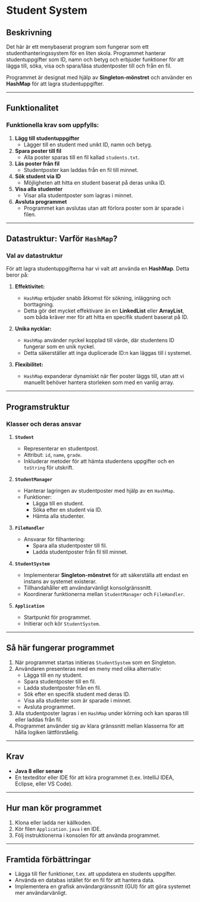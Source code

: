 # Student System

## Beskrivning
Det här är ett menybaserat program som fungerar som ett studenthanteringssystem för en liten skola. Programmet hanterar studentuppgifter som ID, namn och betyg och erbjuder funktioner för att lägga till, söka, visa och spara/läsa studentposter till och från en fil.

Programmet är designat med hjälp av **Singleton-mönstret** och använder en **HashMap** för att lagra studentuppgifter.

---

## Funktionalitet
### Funktionella krav som uppfylls:
1. **Lägg till studentuppgifter**
    - Lägger till en student med unikt ID, namn och betyg.
2. **Spara poster till fil**
    - Alla poster sparas till en fil kallad `students.txt`.
3. **Läs poster från fil**
    - Studentposter kan laddas från en fil till minnet.
4. **Sök student via ID**
    - Möjligheten att hitta en student baserat på deras unika ID.
5. **Visa alla studenter**
    - Visar alla studentposter som lagras i minnet.
6. **Avsluta programmet**
    - Programmet kan avslutas utan att förlora poster som är sparade i filen.

---

## Datastruktur: Varför `HashMap`?

### Val av datastruktur
För att lagra studentuppgifterna har vi valt att använda en **HashMap**. Detta beror på:

1. **Effektivitet:**
    - `HashMap` erbjuder snabb åtkomst för sökning, inläggning och borttagning.
    - Detta gör det mycket effektivare än en **LinkedList** eller **ArrayList**, som båda kräver mer för att hitta en specifik student baserat på ID.

2. **Unika nycklar:**
    - `HashMap` använder nyckel kopplad till värde, där studentens ID fungerar som en unik nyckel.
    - Detta säkerställer att inga duplicerade ID:n kan läggas till i systemet.

3. **Flexibilitet:**
    - `HashMap` expanderar dynamiskt när fler poster läggs till, utan att vi manuellt behöver hantera storleken som med en vanlig array.

---

## Programstruktur

### Klasser och deras ansvar

1. **`Student`**
    - Representerar en studentpost.
    - Attribut: `id`, `name`, `grade`.
    - Inkluderar metoder för att hämta studentens uppgifter och en `toString` för utskrift.

2. **`StudentManager`** 
    - Hanterar lagringen av studentposter med hjälp av en `HashMap`.
    - Funktioner:
        - Lägga till en student.
        - Söka efter en student via ID.
        - Hämta alla studenter.

3. **`FileHandler`**
    - Ansvarar för filhantering:
        - Spara alla studentposter till fil.
        - Ladda studentposter från fil till minnet.

4. **`StudentSystem`**
    - Implementerar **Singleton-mönstret** för att säkerställa att endast en instans av systemet existerar.
    - Tillhandahåller ett användarvänligt konsolgränssnitt.
    - Koordinerar funktionerna mellan `StudentManager` och `FileHandler`.

5. **`Application`**
    - Startpunkt för programmet.
    - Initierar och kör `StudentSystem`.

---

## Så här fungerar programmet

1. När programmet startas initieras `StudentSystem` som en Singleton.
2. Användaren presenteras med en meny med olika alternativ:
    - Lägga till en ny student.
    - Spara studentposter till en fil.
    - Ladda studentposter från en fil.
    - Sök efter en specifik student med deras ID.
    - Visa alla studenter som är sparade i minnet.
    - Avsluta programmet.
3. Alla studentposter lagras i en `HashMap` under körning och kan sparas till eller laddas från fil.
4. Programmet använder sig av klara gränssnitt mellan klasserna för att hålla logiken lättförståelig.

---

## Krav
- **Java 8 eller senare**
- En texteditor eller IDE för att köra programmet (t.ex. IntelliJ IDEA, Eclipse, eller VS Code).

---

## Hur man kör programmet

1. Klona eller ladda ner källkoden.
2. Kör filen `Application.java` i en IDE.
3. Följ instruktionerna i konsolen för att använda programmet.

---

## Framtida förbättringar
- Lägga till fler funktioner, t.ex. att uppdatera en students uppgifter.
- Använda en databas istället för en fil för att hantera data.
- Implementera en grafisk användargränssnitt (GUI) för att göra systemet mer användarvänligt.
